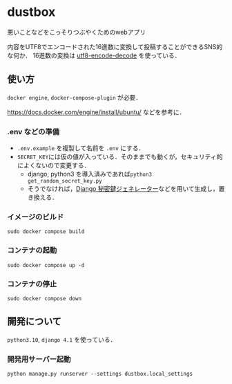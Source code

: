 # dustbox

悪いことなどをこっそりつぶやくためのwebアプリ

内容をUTF8でエンコードされた16進数に変換して投稿することができるSNS的な何か．
16進数の変換は [utf8-encode-decode](https://github.com/crashRT/utf8-encode-decode/tree/c75a572ca769e83046f7a6b97418a931a55c6527) を使っている．

## 使い方

`docker engine`, `docker-compose-plugin` が必要．

https://docs.docker.com/engine/install/ubuntu/ などを参考に．

### .env などの準備
- `.env.example` を複製して名前を `.env` にする．
- `SECRET_KEY`には仮の値が入っている．そのままでも動くが，セキュリティ的によくないので変更する．
  - django, python3 を導入済みであれば`python3 get_random_secret_key.py`
  - そうでなければ，[Django 秘密鍵ジェネレーター](https://miniwebtool.com/ja/django-secret-key-generator/)などを用いて生成し，置き換える．

### イメージのビルド

```
sudo docker compose build
```

### コンテナの起動
```
sudo docker compose up -d
```

### コンテナの停止
```
sudo docker compose down
```

## 開発について
`python3.10`, `django 4.1` を使っている．

### 開発用サーバー起動
```
python manage.py runserver --settings dustbox.local_settings
```
